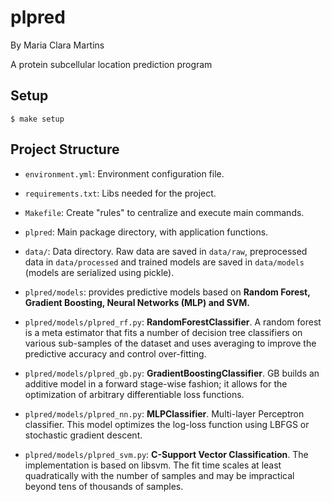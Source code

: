 # plpred

By Maria Clara Martins

A protein subcellular location prediction program

## Setup

```
$ make setup
```

## Project Structure

- `environment.yml`: Environment configuration file.
- `requirements.txt`: Libs needed for the project.
- `Makefile`: Create "rules" to centralize and execute main commands.
- `plpred`: Main package directory, with application functions.
- `data/`: Data directory. Raw data are saved in `data/raw`, preprocessed data in `data/processed` and trained models are saved in `data/models` (models are serialized using pickle).

- `plpred/models`: provides predictive models based on **Random Forest, Gradient Boosting, Neural Networks (MLP) and SVM.**

- `plpred/models/plpred_rf.py`: **RandomForestClassifier**.
A random forest is a meta estimator that fits a number of decision tree classifiers on various sub-samples of the dataset and uses averaging to improve the predictive accuracy and control over-fitting. 

- `plpred/models/plpred_gb.py`: **GradientBoostingClassifier**.
GB builds an additive model in a forward stage-wise fashion; it allows for the optimization of arbitrary differentiable loss functions.

- `plpred/models/plpred_nn.py`: **MLPClassifier**.
Multi-layer Perceptron classifier. This model optimizes the log-loss function using LBFGS or stochastic gradient descent.

- `plpred/models/plpred_svm.py`: **C-Support Vector Classification**. 
The implementation is based on libsvm. The fit time scales at least quadratically with the number of samples and may be impractical beyond tens of thousands of samples. 





